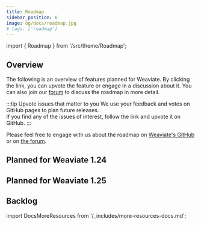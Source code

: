 ```yaml
---
title: Roadmap
sidebar_position: 0
image: og/docs/roadmap.jpg
# tags: ['roadmap']
---
```


import { Roadmap } from '/src/theme/Roadmap';

## Overview

The following is an overview of features planned for Weaviate. By clicking the link, you can upvote the feature or engage in a discussion about it. You can also join our [forum](https://forum.weaviate.io/) to discuss the roadmap in more detail.

:::tip Upvote issues that matter to you
We use your feedback and votes on GitHub pages to plan future releases.<br/>
If you find any of the issues of interest, follow the link and upvote <i className="far fa-thumbs-up"></i> it on GitHub.
:::

Please feel free to engage with us about the roadmap on [Weaviate's GitHub](https://github.com/weaviate/weaviate) or on [the forum](https://forum.weaviate.io/).

## Planned for Weaviate 1.24

<Roadmap label="planned-1.24"/>

## Planned for Weaviate 1.25

<Roadmap label="planned-1.25"/>

## Backlog

<Roadmap label="backlog"/>


import DocsMoreResources from '/_includes/more-resources-docs.md';

<DocsMoreResources />
